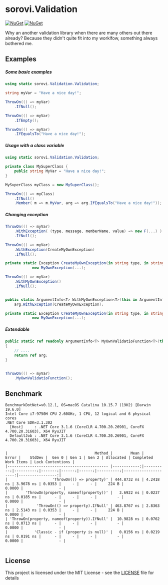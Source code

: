# sorovi.Validation

[![NuGet](https://img.shields.io/nuget/v/sorovi.Validation.svg?style=flat-square)](https://www.nuget.org/packages/sorovi.Validation/)
[![NuGet](https://img.shields.io/nuget/dt/sorovi.Validation.svg?style=flat-square)](https://www.nuget.org/packages/sorovi.Validation/)

Why an another validation library when there are many others out there already? 
Because they didn't quite fit into my worklfow, something always bothered me. 


## Examples

##### Some basic examples

```csharp
using static sorovi.Validation.Validation;

string myVar = "Have a nice day!";

ThrowOn(() => myVar)
    .IfNull();

ThrowOn(() => myVar)
    .IfEmpty();

ThrowOn(() => myVar)
    .IfEqualsTo("Have a nice day!");
```

##### Usage with a class variable

```csharp
using static sorovi.Validation.Validation;

private class MySuperClass { 
    public string MyVar = "Have a nice day!";
}

MySuperClass myClass = new MySuperClass();

ThrowOn(() => myClass)
    .IfNull()
    .Member( m => m.MyVar, arg => arg.IfEqualsTo("Have a nice day!"));

```

##### Changing exception

```csharp
ThrowOn(() => myVar)
    .WithException( (type, message, memberName, value) => new F(...) )
    .IfNull();
```

```csharp
ThrowOn(() => myVar)
    .WithException(CreateMyOwnException)
    .IfNull();

private static Exception CreateMyOwnException(in string type, in string message, in string memberName, object value) =>
            new MyOwnException(...);
```


```csharp
ThrowOn(() => myVar)
    .WithMyOwnException()
    .IfNull();


public static ArgumentInfo<T> WithMyOwnException<T>(this in ArgumentInfo<T> arg) => 
    arg.WithException(CreateMyOwnException);

private static Exception CreateMyOwnException(in string type, in string message, in string memberName, object value) =>
            new MyOwnException(...);
```

##### Extendable

```csharp
public static ref readonly ArgumentInfo<T> MyOwnValidatioFunction<T>(this in ArgumentInfo<T> arg, ....)
{
    // ....
    return ref arg;
}


ThrowOn(() => myVar)
    .MyOwnValidatioFunction();

```

## Benchmark

```
BenchmarkDotNet=v0.12.1, OS=macOS Catalina 10.15.7 (19H2) [Darwin 19.6.0]
Intel Core i7-9750H CPU 2.60GHz, 1 CPU, 12 logical and 6 physical cores
.NET Core SDK=3.1.302
  [Host]     : .NET Core 3.1.6 (CoreCLR 4.700.20.26901, CoreFX 4.700.20.31603), X64 RyuJIT
  DefaultJob : .NET Core 3.1.6 (CoreCLR 4.700.20.26901, CoreFX 4.700.20.31603), X64 RyuJIT


|                                       Method |        Mean |     Error |    StdDev |  Gen 0 | Gen 1 | Gen 2 | Allocated | Completed Work Items | Lock Contentions |
|--------------------------------------------- |------------:|----------:|----------:|-------:|------:|------:|----------:|---------------------:|-----------------:|
|                    'ThrowOn(() => property)' | 444.8732 ns | 4.2418 ns | 3.9678 ns | 0.0353 |     - |     - |     224 B |               0.0000 |                - |
|        'ThrowOn(property, nameof(property))' |   3.6922 ns | 0.0237 ns | 0.0185 ns |      - |     - |     - |         - |               0.0000 |                - |
|             'ThrowOn(() => property).IfNull' | 463.8767 ns | 2.8363 ns | 2.5143 ns | 0.0353 |     - |     - |     224 B |               0.0000 |                - |
| 'ThrowOn(property, nameof(property)).IfNull' |  10.9828 ns | 0.0762 ns | 0.0713 ns |      - |     - |     - |         - |               0.0000 |                - |
|            'Classic - if (property is null)' |   0.0156 ns | 0.0219 ns | 0.0191 ns |      - |     - |     - |         - |               0.0000 |                - |


```

## License

This project is licensed under the MIT License - see the [LICENSE](LICENSE) file for details